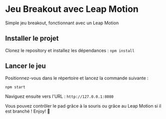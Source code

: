 # Jeu Breakout avec Leap Motion

Simple jeu breakout, fonctionnant avec un Leap Motion

## Installer le projet

Clonez le repository et installez les dépendances : `npm install`

## Lancer le jeu

Positionnez-vous dans le répertoire et lancez la commande suivante :

`npm start`

Naviguez ensuite vers l'URL : `http://127.0.0.1:8080`

Vous pouvez contrôler le pad grâce à la souris ou grâce au Leap Motion si il est branché ! Enjoy! 🙂
